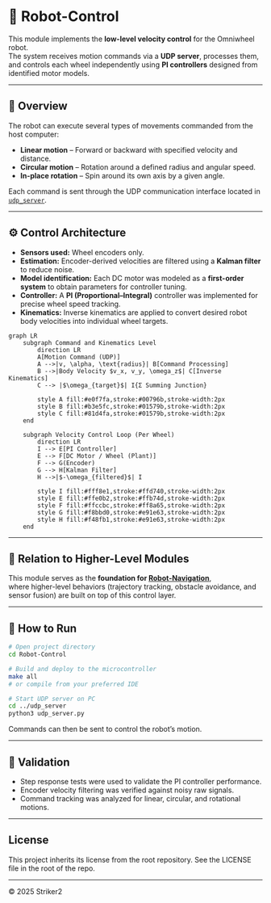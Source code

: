 # 🤖 Robot-Control

This module implements the **low-level velocity control** for the Omniwheel robot.  
The system receives motion commands via a **UDP server**, processes them, and controls each wheel independently using **PI controllers** designed from identified motor models.

---

## 🧩 Overview

The robot can execute several types of movements commanded from the host computer:
- **Linear motion** – Forward or backward with specified velocity and distance.  
- **Circular motion** – Rotation around a defined radius and angular speed.  
- **In-place rotation** – Spin around its own axis by a given angle.

Each command is sent through the UDP communication interface located in [`udp_server`](../udp_server).

---

## ⚙️ Control Architecture

- **Sensors used:** Wheel encoders only.  
- **Estimation:** Encoder-derived velocities are filtered using a **Kalman filter** to reduce noise.  
- **Model identification:** Each DC motor was modeled as a **first-order system** to obtain parameters for controller tuning.  
- **Controller:** A **PI (Proportional–Integral)** controller was implemented for precise wheel speed tracking.  
- **Kinematics:** Inverse kinematics are applied to convert desired robot body velocities into individual wheel targets.

<!-- START: Robot Control Flow Diagram -->

```mermaid
graph LR
    subgraph Command and Kinematics Level
        direction LR
        A[Motion Command (UDP)] 
        A -->|v, \alpha, \text{radius}| B[Command Processing]
        B -->|Body Velocity $v_x, v_y, \omega_z$| C[Inverse Kinematics]
        C --> |$\omega_{target}$| I{Σ Summing Junction}
        
        style A fill:#e0f7fa,stroke:#00796b,stroke-width:2px
        style B fill:#b3e5fc,stroke:#01579b,stroke-width:2px
        style C fill:#81d4fa,stroke:#01579b,stroke-width:2px
    end

    subgraph Velocity Control Loop (Per Wheel)
        direction LR
        I --> E[PI Controller]
        E --> F[DC Motor / Wheel (Plant)]
        F --> G(Encoder)
        G --> H[Kalman Filter]
        H -->|$-\omega_{filtered}$| I
        
        style I fill:#fff8e1,stroke:#ffd740,stroke-width:2px
        style E fill:#ffe0b2,stroke:#ffb74d,stroke-width:2px
        style F fill:#ffccbc,stroke:#ff8a65,stroke-width:2px
        style G fill:#f8bbd0,stroke:#e91e63,stroke-width:2px
        style H fill:#f48fb1,stroke:#e91e63,stroke-width:2px
    end
```

---

## 🧠 Relation to Higher-Level Modules

This module serves as the **foundation for [Robot-Navigation](../Robot-Navigation)**,  
where higher-level behaviors (trajectory tracking, obstacle avoidance, and sensor fusion) are built on top of this control layer.

---

## 🚀 How to Run

```bash
# Open project directory
cd Robot-Control

# Build and deploy to the microcontroller
make all
# or compile from your preferred IDE

# Start UDP server on PC
cd ../udp_server
python3 udp_server.py
```

Commands can then be sent to control the robot’s motion.

---

## 🧪 Validation

- Step response tests were used to validate the PI controller performance.
- Encoder velocity filtering was verified against noisy raw signals.
- Command tracking was analyzed for linear, circular, and rotational motions.

---

## License

This project inherits its license from the root repository. See the LICENSE file in the root of the repo.

---

© 2025 Striker2 
